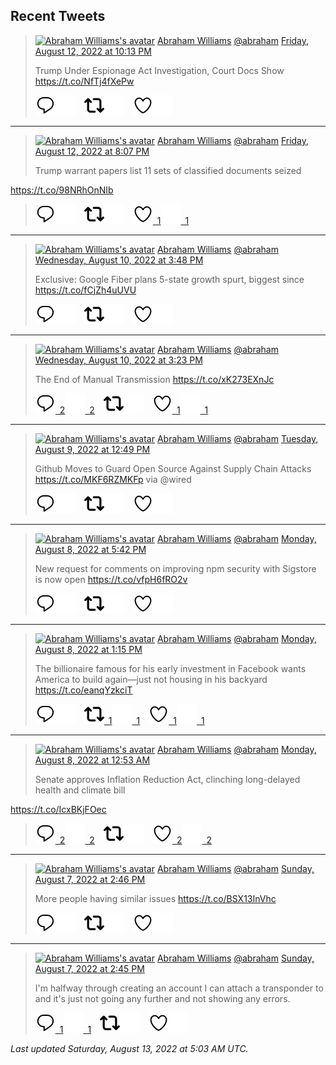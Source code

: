 ## Recent Tweets

> [![Abraham Williams's avatar](https://pbs.twimg.com/profile_images/897079141719195648/_mvh-QJH_mini.jpg)](https://twitter.com/abraham) [Abraham Williams](https://twitter.com/abraham) [@abraham](https://twitter.com/abraham) [Friday, August 12, 2022 at 10:13 PM](https://twitter.com/abraham/status/1558214997834186758)
>
> Trump Under Espionage Act Investigation, Court Docs Show https://t.co/NfTj4fXePw
>
> [![Reply](./images/reply_light.svg#gh-light-mode-only "Reply")](https://twitter.com/intent/tweet?in_reply_to=1558214997834186758#gh-light-mode-only)[![Reply](./images/reply.svg#gh-dark-mode-only "Reply")](https://twitter.com/intent/tweet?in_reply_to=1558214997834186758#gh-dark-mode-only)&emsp;[![Retweet](./images/retweet_light.svg#gh-light-mode-only "Retweet")](https://twitter.com/intent/retweet?tweet_id=1558214997834186758#gh-light-mode-only)[![Retweet](./images/retweet.svg#gh-dark-mode-only "Retweet")](https://twitter.com/intent/retweet?tweet_id=1558214997834186758#gh-dark-mode-only)&emsp;[![Like](./images/like_light.svg#gh-light-mode-only "Like")](https://twitter.com/intent/favorite?tweet_id=1558214997834186758#gh-light-mode-only)[![Like](./images/like.svg#gh-dark-mode-only "Like")](https://twitter.com/intent/favorite?tweet_id=1558214997834186758#gh-dark-mode-only)


---

> [![Abraham Williams's avatar](https://pbs.twimg.com/profile_images/897079141719195648/_mvh-QJH_mini.jpg)](https://twitter.com/abraham) [Abraham Williams](https://twitter.com/abraham) [@abraham](https://twitter.com/abraham) [Friday, August 12, 2022 at 8:07 PM](https://twitter.com/abraham/status/1558183474481270786)
>
> Trump warrant papers list 11 sets of classified documents seized

https://t.co/98NRhOnNIb
>
> [![Reply](./images/reply_light.svg#gh-light-mode-only "Reply")](https://twitter.com/intent/tweet?in_reply_to=1558183474481270786#gh-light-mode-only)[![Reply](./images/reply.svg#gh-dark-mode-only "Reply")](https://twitter.com/intent/tweet?in_reply_to=1558183474481270786#gh-dark-mode-only)&emsp;[![Retweet](./images/retweet_light.svg#gh-light-mode-only "Retweet")](https://twitter.com/intent/retweet?tweet_id=1558183474481270786#gh-light-mode-only)[![Retweet](./images/retweet.svg#gh-dark-mode-only "Retweet")](https://twitter.com/intent/retweet?tweet_id=1558183474481270786#gh-dark-mode-only)&emsp;[![Like](./images/like_light.svg#gh-light-mode-only "Like")&ensp;1](https://twitter.com/intent/favorite?tweet_id=1558183474481270786#gh-light-mode-only)[![Like](./images/like.svg#gh-dark-mode-only "Like")&ensp;1](https://twitter.com/intent/favorite?tweet_id=1558183474481270786#gh-dark-mode-only)


---

> [![Abraham Williams's avatar](https://pbs.twimg.com/profile_images/897079141719195648/_mvh-QJH_mini.jpg)](https://twitter.com/abraham) [Abraham Williams](https://twitter.com/abraham) [@abraham](https://twitter.com/abraham) [Wednesday, August 10, 2022 at 3:48 PM](https://twitter.com/abraham/status/1557393573804376064)
>
> Exclusive: Google Fiber plans 5-state growth spurt, biggest since https://t.co/fCjZh4uUVU
>
> [![Reply](./images/reply_light.svg#gh-light-mode-only "Reply")](https://twitter.com/intent/tweet?in_reply_to=1557393573804376064#gh-light-mode-only)[![Reply](./images/reply.svg#gh-dark-mode-only "Reply")](https://twitter.com/intent/tweet?in_reply_to=1557393573804376064#gh-dark-mode-only)&emsp;[![Retweet](./images/retweet_light.svg#gh-light-mode-only "Retweet")](https://twitter.com/intent/retweet?tweet_id=1557393573804376064#gh-light-mode-only)[![Retweet](./images/retweet.svg#gh-dark-mode-only "Retweet")](https://twitter.com/intent/retweet?tweet_id=1557393573804376064#gh-dark-mode-only)&emsp;[![Like](./images/like_light.svg#gh-light-mode-only "Like")](https://twitter.com/intent/favorite?tweet_id=1557393573804376064#gh-light-mode-only)[![Like](./images/like.svg#gh-dark-mode-only "Like")](https://twitter.com/intent/favorite?tweet_id=1557393573804376064#gh-dark-mode-only)


---

> [![Abraham Williams's avatar](https://pbs.twimg.com/profile_images/897079141719195648/_mvh-QJH_mini.jpg)](https://twitter.com/abraham) [Abraham Williams](https://twitter.com/abraham) [@abraham](https://twitter.com/abraham) [Wednesday, August 10, 2022 at 3:23 PM](https://twitter.com/abraham/status/1557387206230265856)
>
> The End of Manual Transmission https://t.co/xK273EXnJc
>
> [![Reply](./images/reply_light.svg#gh-light-mode-only "Reply")&ensp;2](https://twitter.com/intent/tweet?in_reply_to=1557387206230265856#gh-light-mode-only)[![Reply](./images/reply.svg#gh-dark-mode-only "Reply")&ensp;2](https://twitter.com/intent/tweet?in_reply_to=1557387206230265856#gh-dark-mode-only)&emsp;[![Retweet](./images/retweet_light.svg#gh-light-mode-only "Retweet")](https://twitter.com/intent/retweet?tweet_id=1557387206230265856#gh-light-mode-only)[![Retweet](./images/retweet.svg#gh-dark-mode-only "Retweet")](https://twitter.com/intent/retweet?tweet_id=1557387206230265856#gh-dark-mode-only)&emsp;[![Like](./images/like_light.svg#gh-light-mode-only "Like")&ensp;1](https://twitter.com/intent/favorite?tweet_id=1557387206230265856#gh-light-mode-only)[![Like](./images/like.svg#gh-dark-mode-only "Like")&ensp;1](https://twitter.com/intent/favorite?tweet_id=1557387206230265856#gh-dark-mode-only)


---

> [![Abraham Williams's avatar](https://pbs.twimg.com/profile_images/897079141719195648/_mvh-QJH_mini.jpg)](https://twitter.com/abraham) [Abraham Williams](https://twitter.com/abraham) [@abraham](https://twitter.com/abraham) [Tuesday, August 9, 2022 at 12:49 PM](https://twitter.com/abraham/status/1556985964668637184)
>
> Github Moves to Guard Open Source Against Supply Chain Attacks https://t.co/MKF6RZMKFp via @wired
>
> [![Reply](./images/reply_light.svg#gh-light-mode-only "Reply")](https://twitter.com/intent/tweet?in_reply_to=1556985964668637184#gh-light-mode-only)[![Reply](./images/reply.svg#gh-dark-mode-only "Reply")](https://twitter.com/intent/tweet?in_reply_to=1556985964668637184#gh-dark-mode-only)&emsp;[![Retweet](./images/retweet_light.svg#gh-light-mode-only "Retweet")](https://twitter.com/intent/retweet?tweet_id=1556985964668637184#gh-light-mode-only)[![Retweet](./images/retweet.svg#gh-dark-mode-only "Retweet")](https://twitter.com/intent/retweet?tweet_id=1556985964668637184#gh-dark-mode-only)&emsp;[![Like](./images/like_light.svg#gh-light-mode-only "Like")](https://twitter.com/intent/favorite?tweet_id=1556985964668637184#gh-light-mode-only)[![Like](./images/like.svg#gh-dark-mode-only "Like")](https://twitter.com/intent/favorite?tweet_id=1556985964668637184#gh-dark-mode-only)


---

> [![Abraham Williams's avatar](https://pbs.twimg.com/profile_images/897079141719195648/_mvh-QJH_mini.jpg)](https://twitter.com/abraham) [Abraham Williams](https://twitter.com/abraham) [@abraham](https://twitter.com/abraham) [Monday, August 8, 2022 at 5:42 PM](https://twitter.com/abraham/status/1556697307202068480)
>
> New request for comments on improving npm security with Sigstore is now open https://t.co/vfpH6fRO2v
>
> [![Reply](./images/reply_light.svg#gh-light-mode-only "Reply")](https://twitter.com/intent/tweet?in_reply_to=1556697307202068480#gh-light-mode-only)[![Reply](./images/reply.svg#gh-dark-mode-only "Reply")](https://twitter.com/intent/tweet?in_reply_to=1556697307202068480#gh-dark-mode-only)&emsp;[![Retweet](./images/retweet_light.svg#gh-light-mode-only "Retweet")](https://twitter.com/intent/retweet?tweet_id=1556697307202068480#gh-light-mode-only)[![Retweet](./images/retweet.svg#gh-dark-mode-only "Retweet")](https://twitter.com/intent/retweet?tweet_id=1556697307202068480#gh-dark-mode-only)&emsp;[![Like](./images/like_light.svg#gh-light-mode-only "Like")](https://twitter.com/intent/favorite?tweet_id=1556697307202068480#gh-light-mode-only)[![Like](./images/like.svg#gh-dark-mode-only "Like")](https://twitter.com/intent/favorite?tweet_id=1556697307202068480#gh-dark-mode-only)


---

> [![Abraham Williams's avatar](https://pbs.twimg.com/profile_images/897079141719195648/_mvh-QJH_mini.jpg)](https://twitter.com/abraham) [Abraham Williams](https://twitter.com/abraham) [@abraham](https://twitter.com/abraham) [Monday, August 8, 2022 at 1:15 PM](https://twitter.com/abraham/status/1556630206823137281)
>
> The billionaire famous for his early investment in Facebook wants America to build again—just not housing in his backyard https://t.co/eanqYzkciT
>
> [![Reply](./images/reply_light.svg#gh-light-mode-only "Reply")](https://twitter.com/intent/tweet?in_reply_to=1556630206823137281#gh-light-mode-only)[![Reply](./images/reply.svg#gh-dark-mode-only "Reply")](https://twitter.com/intent/tweet?in_reply_to=1556630206823137281#gh-dark-mode-only)&emsp;[![Retweet](./images/retweet_light.svg#gh-light-mode-only "Retweet")&ensp;1](https://twitter.com/intent/retweet?tweet_id=1556630206823137281#gh-light-mode-only)[![Retweet](./images/retweet.svg#gh-dark-mode-only "Retweet")&ensp;1](https://twitter.com/intent/retweet?tweet_id=1556630206823137281#gh-dark-mode-only)&emsp;[![Like](./images/like_light.svg#gh-light-mode-only "Like")&ensp;1](https://twitter.com/intent/favorite?tweet_id=1556630206823137281#gh-light-mode-only)[![Like](./images/like.svg#gh-dark-mode-only "Like")&ensp;1](https://twitter.com/intent/favorite?tweet_id=1556630206823137281#gh-dark-mode-only)


---

> [![Abraham Williams's avatar](https://pbs.twimg.com/profile_images/897079141719195648/_mvh-QJH_mini.jpg)](https://twitter.com/abraham) [Abraham Williams](https://twitter.com/abraham) [@abraham](https://twitter.com/abraham) [Monday, August 8, 2022 at 12:53 AM](https://twitter.com/abraham/status/1556443386898440192)
>
> Senate approves Inflation Reduction Act, clinching long-delayed health and climate bill 

https://t.co/IcxBKjFOec
>
> [![Reply](./images/reply_light.svg#gh-light-mode-only "Reply")&ensp;2](https://twitter.com/intent/tweet?in_reply_to=1556443386898440192#gh-light-mode-only)[![Reply](./images/reply.svg#gh-dark-mode-only "Reply")&ensp;2](https://twitter.com/intent/tweet?in_reply_to=1556443386898440192#gh-dark-mode-only)&emsp;[![Retweet](./images/retweet_light.svg#gh-light-mode-only "Retweet")](https://twitter.com/intent/retweet?tweet_id=1556443386898440192#gh-light-mode-only)[![Retweet](./images/retweet.svg#gh-dark-mode-only "Retweet")](https://twitter.com/intent/retweet?tweet_id=1556443386898440192#gh-dark-mode-only)&emsp;[![Like](./images/like_light.svg#gh-light-mode-only "Like")&ensp;2](https://twitter.com/intent/favorite?tweet_id=1556443386898440192#gh-light-mode-only)[![Like](./images/like.svg#gh-dark-mode-only "Like")&ensp;2](https://twitter.com/intent/favorite?tweet_id=1556443386898440192#gh-dark-mode-only)


---

> [![Abraham Williams's avatar](https://pbs.twimg.com/profile_images/897079141719195648/_mvh-QJH_mini.jpg)](https://twitter.com/abraham) [Abraham Williams](https://twitter.com/abraham) [@abraham](https://twitter.com/abraham) [Sunday, August 7, 2022 at 2:46 PM](https://twitter.com/abraham/status/1556290729076559872)
>
> More people having similar issues https://t.co/BSX13InVhc
>
> [![Reply](./images/reply_light.svg#gh-light-mode-only "Reply")](https://twitter.com/intent/tweet?in_reply_to=1556290729076559872#gh-light-mode-only)[![Reply](./images/reply.svg#gh-dark-mode-only "Reply")](https://twitter.com/intent/tweet?in_reply_to=1556290729076559872#gh-dark-mode-only)&emsp;[![Retweet](./images/retweet_light.svg#gh-light-mode-only "Retweet")](https://twitter.com/intent/retweet?tweet_id=1556290729076559872#gh-light-mode-only)[![Retweet](./images/retweet.svg#gh-dark-mode-only "Retweet")](https://twitter.com/intent/retweet?tweet_id=1556290729076559872#gh-dark-mode-only)&emsp;[![Like](./images/like_light.svg#gh-light-mode-only "Like")](https://twitter.com/intent/favorite?tweet_id=1556290729076559872#gh-light-mode-only)[![Like](./images/like.svg#gh-dark-mode-only "Like")](https://twitter.com/intent/favorite?tweet_id=1556290729076559872#gh-dark-mode-only)


---

> [![Abraham Williams's avatar](https://pbs.twimg.com/profile_images/897079141719195648/_mvh-QJH_mini.jpg)](https://twitter.com/abraham) [Abraham Williams](https://twitter.com/abraham) [@abraham](https://twitter.com/abraham) [Sunday, August 7, 2022 at 2:45 PM](https://twitter.com/abraham/status/1556290466286637058)
>
> I'm halfway through creating an account I can attach a transponder to and it's just not going any further and not showing any errors.
>
> [![Reply](./images/reply_light.svg#gh-light-mode-only "Reply")&ensp;1](https://twitter.com/intent/tweet?in_reply_to=1556290466286637058#gh-light-mode-only)[![Reply](./images/reply.svg#gh-dark-mode-only "Reply")&ensp;1](https://twitter.com/intent/tweet?in_reply_to=1556290466286637058#gh-dark-mode-only)&emsp;[![Retweet](./images/retweet_light.svg#gh-light-mode-only "Retweet")](https://twitter.com/intent/retweet?tweet_id=1556290466286637058#gh-light-mode-only)[![Retweet](./images/retweet.svg#gh-dark-mode-only "Retweet")](https://twitter.com/intent/retweet?tweet_id=1556290466286637058#gh-dark-mode-only)&emsp;[![Like](./images/like_light.svg#gh-light-mode-only "Like")](https://twitter.com/intent/favorite?tweet_id=1556290466286637058#gh-light-mode-only)[![Like](./images/like.svg#gh-dark-mode-only "Like")](https://twitter.com/intent/favorite?tweet_id=1556290466286637058#gh-dark-mode-only)


_Last updated Saturday, August 13, 2022 at 5:03 AM UTC._
